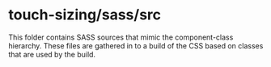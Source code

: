 # touch-sizing/sass/src

This folder contains SASS sources that mimic the component-class hierarchy. These files
are gathered in to a build of the CSS based on classes that are used by the build.
